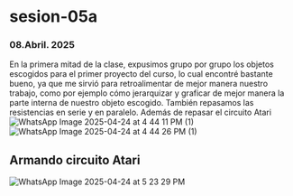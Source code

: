 # sesion-05a
###  08.Abril. 2025

En la primera mitad de la clase, expusimos grupo por grupo los objetos escogidos para el primer proyecto del curso, lo cual encontré bastante bueno, ya que me sirvió para retroalimentar de mejor manera nuestro trabajo, como por ejemplo cómo jerarquizar y graficar de  mejor manera la parte interna de nuestro objeto escogido. También repasamos las resistencias en serie y en paralelo. Además de repasar el circuito Atari 
![WhatsApp Image 2025-04-24 at 4 44 11 PM (1)](https://github.com/user-attachments/assets/dbfd4987-cea1-47f2-b0cd-0a85b0400f1a)
![WhatsApp Image 2025-04-24 at 4 44 26 PM (1)](https://github.com/user-attachments/assets/a13598ab-acf4-41e3-9618-fc383d482b45)

## Armando circuito Atari 

![WhatsApp Image 2025-04-24 at 5 23 29 PM](https://github.com/user-attachments/assets/e8fd6e33-693f-467e-b447-fbcfc925829b)

